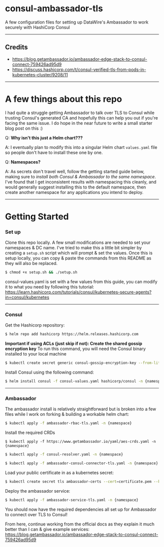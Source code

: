 # consul-ambassador-tls

A few configuration files for setting up DataWire's Ambassador to work securely with HashiCorp Consul

---

## Credits

- https://blog.getambassador.io/ambassador-edge-stack-to-consul-connect-759426ad95d9
- https://discuss.hashicorp.com/t/consul-verified-tls-from-pods-in-kubernetes-cluster/9208/11

---
# A few things about this repo 

I had quite a struggle getting Ambassador to talk over TLS to Consul while trusting Consul's generated CA and hopefully this can help you out if you're facing the same issue. I do hope in the near future to write a small starter blog post on this :)

Q: **Why isn't this just a Helm chart???**

A: I eventually plan to modify this into a singular Helm chart `values.yaml` file so people don't have to install these one by one. 

Q: **Namespaces?**

A: As secrets don't travel well, follow the getting started guide below, making sure to *install both Consul & Ambassador to the same namespace*. I've found that I get inconsistent results with namespacing this cleanly, and would generally suggest installing this to the default namespace, then create another namespace for any applications you intend to deploy.
 
---

# Getting Started

### Set up

Clone this repo locally. A few small modifications are needed to set your namespaces & DC name. 
I've tried to make this a little bit simpler by creating a `setup.sh` script which will prompt & set the values.
Once this is setup locally, you can copy & paste the commands from this README as they will also be replaced.

```sh
$ chmod +x setup.sh && ./setup.sh
```

consul-values.yaml is set with a few values from this guide, you can modify it to what you need by following this tutorial: 
 https://learn.hashicorp.com/tutorials/consul/kubernetes-secure-agents?in=consul/kubernetes 

---

### Consul

Get the Hashicorp repository:
```sh
$ helm repo add hashicorp https://helm.releases.hashicorp.com
```
**Important if using ACLs (just skip if not): Create the shared gossip encryption key**
To run this command, you will need the Consul binary installed to your local machine

```sh
$ kubectl create secret generic consul-gossip-encryption-key --from-literal=key=$(consul keygen) -n {namespace}
```

Install Consul using the following command:
```sh
$ helm install consul -f consul-values.yaml hashicorp/consul -n {namespace}
```

--- 

### Ambassador

The ambassador install is relatively straightforward but is broken into a few files while I work on forking & building a workable helm chart:

```sh
$ kubectl apply -f ambassador-rbac-tls.yaml -n {namespace}
```

Install the required CRDs

```
$ kubectl apply -f https://www.getambassador.io/yaml/aes-crds.yaml -n {namespace}
```

```sh
$ kubectl apply -f consul-resolver.yaml -n {namespace}
```

```sh
$ kubectl apply -f ambassador-consul-connector-tls.yaml -n {namespace}
```

Load your public certificate in as a kubernetes secret:

```sh
$ kubectl create secret tls ambassador-certs --cert=certificate.pem --key=key.pem -n {namespace}
```
Deploy the ambassador service:
```sh
$ kubectl apply -f ambassador-service-tls.yaml -n {namespace}
```

You should now have the required dependencies all set up for Ambassador to connect over TLS to Consul! 

From here, continue working from the official docs as they explain it much better than I can & give example services: 
https://blog.getambassador.io/ambassador-edge-stack-to-consul-connect-759426ad95d9
